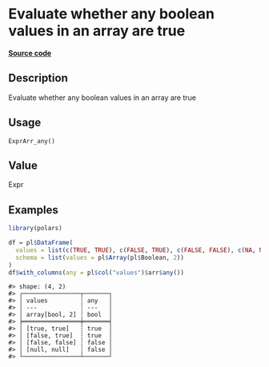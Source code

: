 

# Evaluate whether any boolean values in an array are true

[**Source code**](https://github.com/pola-rs/r-polars/tree/main/R/expr__array.R#L258)

## Description

Evaluate whether any boolean values in an array are true

## Usage

<pre><code class='language-R'>ExprArr_any()
</code></pre>

## Value

Expr

## Examples

``` r
library(polars)

df = pl$DataFrame(
  values = list(c(TRUE, TRUE), c(FALSE, TRUE), c(FALSE, FALSE), c(NA, NA)),
  schema = list(values = pl$Array(pl$Boolean, 2))
)
df$with_columns(any = pl$col("values")$arr$any())
```

    #> shape: (4, 2)
    #> ┌────────────────┬───────┐
    #> │ values         ┆ any   │
    #> │ ---            ┆ ---   │
    #> │ array[bool, 2] ┆ bool  │
    #> ╞════════════════╪═══════╡
    #> │ [true, true]   ┆ true  │
    #> │ [false, true]  ┆ true  │
    #> │ [false, false] ┆ false │
    #> │ [null, null]   ┆ false │
    #> └────────────────┴───────┘
